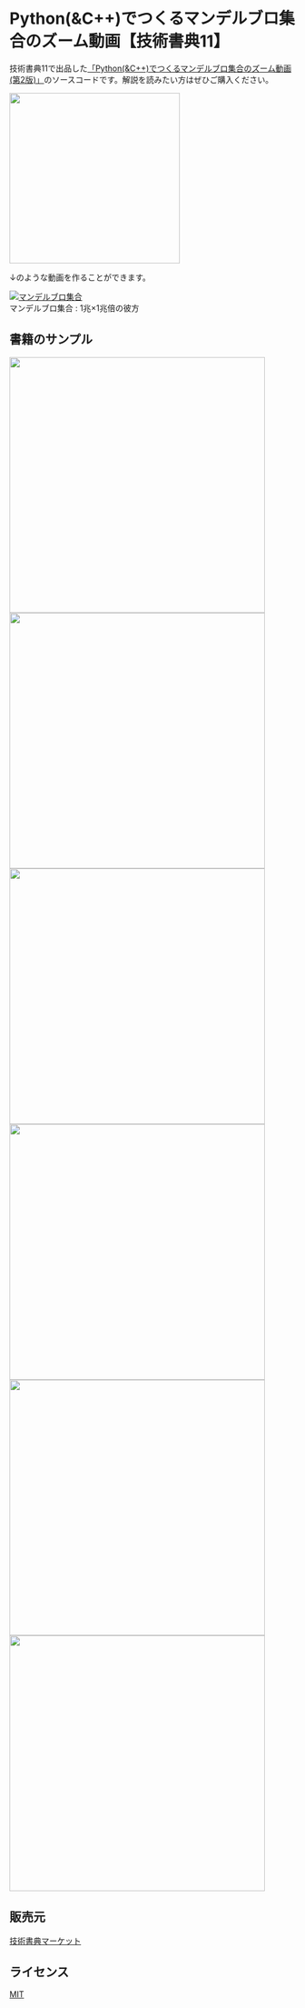 # Python(&C++)でつくるマンデルブロ集合のズーム動画【技術書典11】

技術書典11で出品した[「Python(&C++)でつくるマンデルブロ集合のズーム動画(第2版)」](https://techbookfest.org/product/6700614996197376?productVariantID=6292967302103040)のソースコードです。解説を読みたい方はぜひご購入ください。

<img src="https://techbookfest.org/api/image/5179933674438656.png" width="300">

↓のような動画を作ることができます。

[![マンデルブロ集合](http://img.youtube.com/vi/gva-evKs_8A/0.jpg)](https://www.youtube.com/watch?v=gva-evKs_8A) \
マンデルブロ集合 : 1兆×1兆倍の彼方

## 書籍のサンプル
<img src="https://techbookfest.org/api/image/5720426049175552.png" width="450">
<img src="https://techbookfest.org/api/image/6305833581281280.png" width="450">
<img src="https://techbookfest.org/api/image/5204737043464192.png" width="450">
<img src="https://techbookfest.org/api/image/5749249507590144.png" width="450">
<img src="https://techbookfest.org/api/image/5686994023743488.png" width="450">
<img src="https://techbookfest.org/api/image/5186299554168832.png" width="450">

## 販売元
[技術書典マーケット](https://techbookfest.org/product/6700614996197376?productVariantID=6292967302103040)

## ライセンス
[MIT](https://github.com/tcnksm/tool/blob/master/LICENCE)
